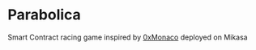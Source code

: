 # Parabolica

Smart Contract racing game inspired by [0xMonaco](https://0xmonaco.ctf.paradigm.xyz/) deployed on Mikasa
